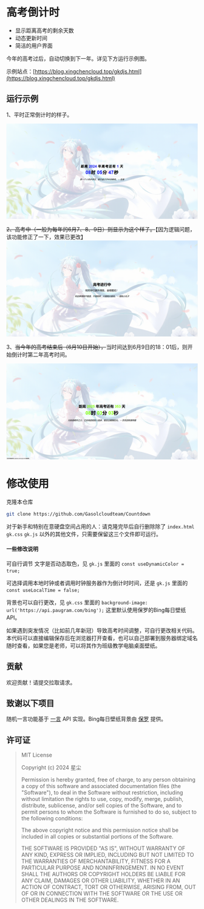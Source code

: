 # 高考倒计时

- 显示距离高考的剩余天数
- 动态更新时间
- 简洁的用户界面

今年的高考过后，自动切换到下一年。详见下方运行示例图。

示例站点：[https://blog.xingchencloud.top/gkdjs.html](https://blog.xingchencloud.top/gkdjs.html)

## 运行示例

1、平时正常倒计时的样子。

![01](./images/GK-01.png)

~~2、高考中（一般为每年的6月7、8、9日）则显示为这个样子。~~【因为逻辑问题，该功能修正了一下，效果已更改】![02](./images/GK-02.png)

3、~~当今年的高考结束后（6月10日开始），~~当时间达到6月9日的18：01后，则开始倒计时第二年高考时间。

![03](./images/GK-03.png)

# 修改使用

克隆本仓库

```bash
git clone https://github.com/Gasolcloudteam/Countdown
```

对于新手和特别在意硬盘空间占用的人：请克隆完毕后自行删除除了 `index.html` `gk.css` `gk.js` 以外的其他文件，只需要保留这三个文件即可运行。

#### 一些修改说明

可自行调节 文字是否动态取色，见 `gk.js` 里面的 `const useDynamicColor = true;`

可选择调用本地时钟或者调用时钟服务器作为倒计时时间，还是 `gk.js` 里面的 `const useLocalTime = false;`

背景也可以自行更改，见 `gk.css` 里面的 `background-image: url('https://api.paugram.com/bing');` 这里默认使用保罗的Bing每日壁纸API。

如果遇到突发情况（比如前几年新冠）导致高考时间调整，可自行更改相关代码。本代码可以直接编辑保存后在浏览器打开查看，也可以自己部署到服务器绑定域名随时查看，如果您是老师，可以将其作为班级教学电脑桌面壁纸。

## 贡献

欢迎贡献！请提交拉取请求。

## 致谢以下项目

随机一言功能基于 <a target="_blank" href="https://hitokoto.cn/">一言</a> API 实现。Bing每日壁纸背景由 <a target="_blank" href="https://api.paugram.com/help/bing">保罗</a> 提供。

## 许可证

> MIT License
>
> Copyright (c) 2024 星尘
>
> Permission is hereby granted, free of charge, to any person obtaining a copy
> of this software and associated documentation files (the "Software"), to deal
> in the Software without restriction, including without limitation the rights
> to use, copy, modify, merge, publish, distribute, sublicense, and/or sell
> copies of the Software, and to permit persons to whom the Software is
> furnished to do so, subject to the following conditions:
>
> The above copyright notice and this permission notice shall be included in all
> copies or substantial portions of the Software.
>
> THE SOFTWARE IS PROVIDED "AS IS", WITHOUT WARRANTY OF ANY KIND, EXPRESS OR
> IMPLIED, INCLUDING BUT NOT LIMITED TO THE WARRANTIES OF MERCHANTABILITY,
> FITNESS FOR A PARTICULAR PURPOSE AND NONINFRINGEMENT. IN NO EVENT SHALL THE
> AUTHORS OR COPYRIGHT HOLDERS BE LIABLE FOR ANY CLAIM, DAMAGES OR OTHER
> LIABILITY, WHETHER IN AN ACTION OF CONTRACT, TORT OR OTHERWISE, ARISING FROM,
> OUT OF OR IN CONNECTION WITH THE SOFTWARE OR THE USE OR OTHER DEALINGS IN THE
> SOFTWARE.
